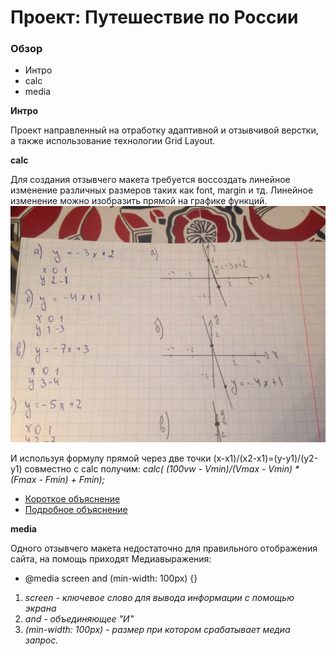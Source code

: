 # Проект: Путешествие по России

### Обзор
* Интро
* calc
* media

**Интро**

Проект направленный на отработку адаптивной и отзывчивой верстки,
а также использование технологии Grid Layout.

**calc**

Для создания отзывчего макета требуется воссоздать линейное изменение различных размеров таких как font, margin и тд. Линейное изменение можно изобразить прямой на графике функций.
![Линейный график функции](/image/linear.jpg)  

И используя формулу прямой через две точки (x-x1)/(x2-x1)=(y-y1)/(y2-y1) совместно с calc получим:
*calc( (100vw - Vmin)/(Vmax - Vmin) * (Fmax - Fmin) + Fmin);*
* [Короткое объяснение](https://iskraa.ru/blog/development/responsive-font)
* [Подробное объяснение](https://habr.com/ru/company/vk/blog/315196/)

**media**

Одного отзывчего макета недостаточно для правильного отображения сайта, на помощь приходят Медиавыражения:
* @media screen and (min-width: 100px) {}

1. *screen - ключевое слово для вывода информации с помощью экрана*
2. *and - объединяющее "И"*
3. *(min-width: 100px) - размер при котором срабатывает медиа запрос.*


